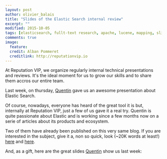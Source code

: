 ```yaml
---
layout: post
author: olivier_balais
title: "Slides of the Elastic Search internal review"
excerpt: ""
modified: 2015-10-05
tags: [elasticsearch, fullt-text research, apache, lucene, mapping, slides, technical, review]
comments: true
image:
  feature: 
  credit: Alban Pommeret
  creditlink: http://reputationvip.io
---
```


At Reputation VIP, we organize regularly internal technical presentations and reviews. It's the ideal moment for us to grow our skills and to share them accros our entire team.

Last week, on thursday, [Quentin](https://twitter.com/limonpies) gave us an awesome presentation about Elastic Search.

Of course, nowadays, everyone has heard of the great tool it is but, internally at Reputation VIP, just a few of us gave it a real try. Quentin is quite passionate about Elastic and is working since a few months now on a serie of articles about its products and ecosystem.

Two of them have already been published on this very same blog. If you are interested in the subject, give it a, non so quick, look (~20K words at least!) [here](http://reputationvip.io/elasticsearch-is-coming/) and [here](http://reputationvip.io/elasticsearch-always-pays-its-debts/).

And, as a gift, here are the great slides [Quentin](https://twitter.com/limonpies) show us last week:

<script async class="speakerdeck-embed" data-id="fb70a222265b41b99aa4ae71c6fc9c06" data-ratio="1.77777777777778" src="//speakerdeck.com/assets/embed.js"></script>

